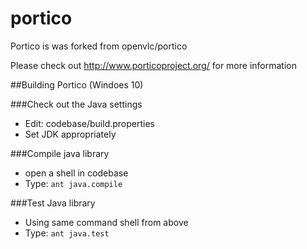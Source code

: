 # portico
Portico is was forked from openvlc/portico

Please check out http://www.porticoproject.org/ for more information

##Building Portico (Windoes 10)

###Check out the Java settings
- Edit:  codebase/build.properties
- Set JDK appropriately

###Compile java library
- open a shell in codebase
- Type: `ant java.compile`

###Test Java library
- Using same command shell from above
- Type: `ant java.test`

